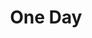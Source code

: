 ---
layout: music
title: One Day
aif: "/music/AAGreene_OneDay.aif"
mp3: "/music/AAGreene_OneDay.mp3"
ogg: "/music/AAGreene_OneDay.ogg"
---